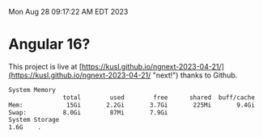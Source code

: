 Mon Aug 28 09:17:22 AM EDT 2023

# Angular 16?


This project is live at [https://kusl.github.io/ngnext-2023-04-21/](https://kusl.github.io/ngnext-2023-04-21/ "next!") thanks to Github.

```bash
System Memory
               total        used        free      shared  buff/cache   available
Mem:            15Gi       2.2Gi       3.7Gi       225Mi       9.4Gi        12Gi
Swap:          8.0Gi        87Mi       7.9Gi
System Storage
1.6G	.
```
